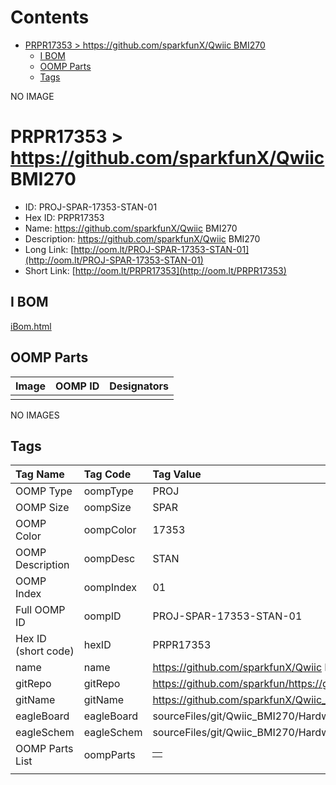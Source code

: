 



Contents
========

* [PRPR17353 > https://github.com/sparkfunX/Qwiic BMI270](#prpr17353--httpsgithubcomsparkfunxqwiic-bmi270)
	* [I BOM](#i-bom)
	* [OOMP Parts](#oomp-parts)
	* [Tags](#tags)
  
NO IMAGE  
# PRPR17353 > https://github.com/sparkfunX/Qwiic BMI270

- ID: PROJ-SPAR-17353-STAN-01
- Hex ID: PRPR17353
- Name: https://github.com/sparkfunX/Qwiic BMI270
- Description: https://github.com/sparkfunX/Qwiic BMI270
- Long Link: [http://oom.lt/PROJ-SPAR-17353-STAN-01](http://oom.lt/PROJ-SPAR-17353-STAN-01)
- Short Link: [http://oom.lt/PRPR17353](http://oom.lt/PRPR17353)

## I BOM
  
[iBom.html](https://htmlpreview.github.io/?https://github.com/oomlout/oomlout_OOMP_projects_V2/blob/main/PROJ/SPAR/17353/STAN/01/ibom.html)
## OOMP Parts
  

|Image|OOMP ID|Designators|
| :--- | :--- | :--- |
||||
  
NO IMAGES  
## Tags
  

|Tag Name|Tag Code|Tag Value|
| :--- | :--- | :--- |
|OOMP Type|oompType|PROJ|
|OOMP Size|oompSize|SPAR|
|OOMP Color|oompColor|17353|
|OOMP Description|oompDesc|STAN|
|OOMP Index|oompIndex|01|
|Full OOMP ID|oompID|PROJ-SPAR-17353-STAN-01|
|Hex ID (short code)|hexID|PRPR17353|
|name|name|https://github.com/sparkfunX/Qwiic BMI270|
|gitRepo|gitRepo|https://github.com/sparkfun/https://github.com/sparkfunX/Qwiic_BMI270|
|gitName|gitName|https://github.com/sparkfunX/Qwiic_BMI270|
|eagleBoard|eagleBoard|sourceFiles/git/Qwiic_BMI270/Hardware/Qwiic_BMI270.brd|
|eagleSchem|eagleSchem|sourceFiles/git/Qwiic_BMI270/Hardware/Qwiic_BMI270.sch|
|OOMP Parts List|oompParts|<table><tr><td></td></tr></table>|
||||
